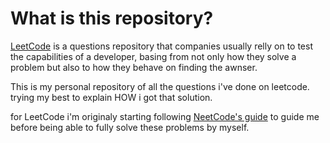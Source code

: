 # What is this repository?

[LeetCode](https://leetcode.com/) is a questions repository that companies usually relly on to test the capabilities of a developer, basing from not only how they solve a problem but also to how they behave on finding the awnser.


This is my personal repository of all the questions i've done on leetcode. trying my best to explain HOW i got that solution.


for LeetCode i'm originaly starting following [NeetCode's guide](https://neetcode.io/) to guide me before being able to fully solve these problems by myself.